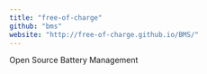 ```yaml
---
title: "free-of-charge"
github: "bms"
website: "http://free-of-charge.github.io/BMS/"
---
```


Open Source Battery Management
